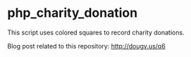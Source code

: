 php_charity_donation
====================

This script uses colored squares to record charity donations.

Blog post related to this repository: http://dougv.us/q6
